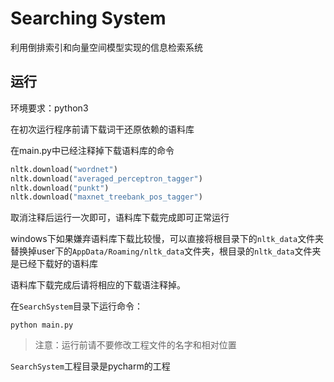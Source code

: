 # Searching System

利用倒排索引和向量空间模型实现的信息检索系统

## 运行
环境要求：python3 

在初次运行程序前请下载词干还原依赖的语料库

在main.py中已经注释掉下载语料库的命令
```python
nltk.download("wordnet")
nltk.download("averaged_perceptron_tagger")
nltk.download("punkt")
nltk.download("maxnet_treebank_pos_tagger")
```
取消注释后运行一次即可，语料库下载完成即可正常运行

windows下如果嫌弃语料库下载比较慢，可以直接将根目录下的`nltk_data`文件夹替换掉user下的`AppData/Roaming/nltk_data`文件夹，根目录的`nltk_data`文件夹是已经下载好的语料库

语料库下载完成后请将相应的下载语注释掉。

在`SearchSystem`目录下运行命令：
```batch
python main.py
```

> 注意：运行前请不要修改工程文件的名字和相对位置

`SearchSystem`工程目录是pycharm的工程